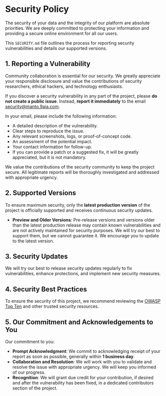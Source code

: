 # Security Policy

The security of your data and the integrity of our platform are absolute priorities. We are deeply committed to protecting your information and providing a secure online environment for all our users.

This `SECURITY.md` file outlines the process for reporting security vulnerabilities and details our supported versions.

## 1. Reporting a Vulnerability

Community collaboration is essential for our security. We greatly appreciate your responsible disclosure and value the contributions of security researchers, ethical hackers, and technology enthusiasts.

If you discover a security vulnerability in any part of the project, please **do not create a public issue**. Instead, **report it immediately** to the email [security@manto.9aia.com](mailto:security@manto.9aia.com).

In your email, please include the following information:

* A detailed description of the vulnerability.
* Clear steps to reproduce the issue.
* Any relevant screenshots, logs, or proof-of-concept code.
* An assessment of the potential impact.
* Your contact information for follow-up.
* If you can provide a patch or a suggested fix, it will be greatly appreciated, but it is not mandatory.

We value the contributions of the security community to keep the project secure. All legitimate reports will be thoroughly investigated and addressed with appropriate urgency.

## 2. Supported Versions

To ensure maximum security, only the **latest production version** of the project is officially supported and receives continuous security updates.

* **Preview and Older Versions**: Pre-release versions and versions older than the latest production release may contain known vulnerabilities and are not actively maintained for security purposes. We will try our best to support them, but we cannot guarantee it. We encourage you to update to the latest version.

## 3. Security Updates

We will try our best to release security updates regularly to fix vulnerabilities, enhance protections, and implement new security measures.

## 4. Security Best Practices

To ensure the security of this project, we recommend reviewing the [OWASP Top Ten](https://owasp.org/www-project-top-ten/) and other trusted security resources.

## 5. Our Commitment and Acknowledgements to You

Our commitment to you:

* **Prompt Acknowledgment**: We commit to acknowledging receipt of your report as soon as possible, generally within **1 business day**.
* **Collaboration and Resolution**: We will work with you to validate and resolve the issue with appropriate urgency. We will keep you informed of our progress.
* **Recognition**: We will grant due credit for your contribution, if desired and after the vulnerability has been fixed, in a dedicated contributors section of the project.
